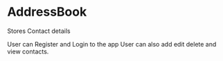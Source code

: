 # AddressBook
Stores Contact details

User can Register and Login to the app
User can also add edit delete and view contacts.
